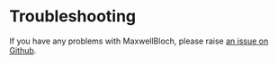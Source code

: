# Troubleshooting

If you have any problems with MaxwellBloch, please raise [an issue on Github](
https://github.com/tpogden/maxwellbloch/issues).
